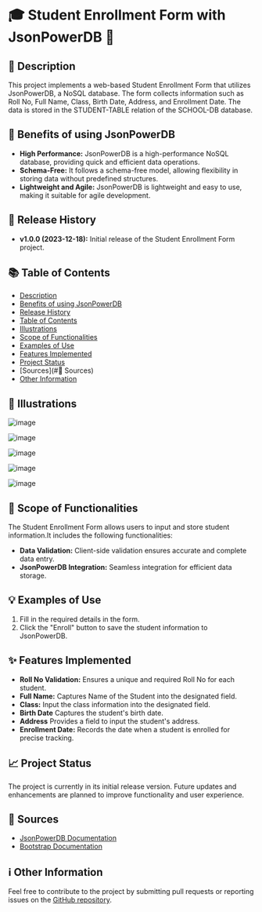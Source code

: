 # 🎓 Student Enrollment Form with JsonPowerDB 🚀

## 📜 Description
This project implements a web-based Student Enrollment Form that utilizes JsonPowerDB, a NoSQL database. The form collects information such as Roll No, Full Name, Class, Birth Date, Address, and Enrollment Date. The data is stored in the STUDENT-TABLE relation of the SCHOOL-DB database.

## 🚀 Benefits of using JsonPowerDB
- **High Performance:** JsonPowerDB is a high-performance NoSQL database, providing quick and efficient data operations.
- **Schema-Free:** It follows a schema-free model, allowing flexibility in storing data without predefined structures.
- **Lightweight and Agile:** JsonPowerDB is lightweight and easy to use, making it suitable for agile development.

## 📅 Release History
- **v1.0.0 (2023-12-18):** Initial release of the Student Enrollment Form project.

## 📚 Table of Contents
- [Description](#description)
- [Benefits of using JsonPowerDB](#benefits-of-using-jsonpowerdb)
- [Release History](#release-history)
- [Table of Contents](#table-of-contents)
- [Illustrations](#illustrations)
- [Scope of Functionalities](#scope-of-functionalities)
- [Examples of Use](#examples-of-use)
- [Features Implemented](#features-implemented)
- [Project Status](#project-status)
- [Sources](#📖 Sources)
- [Other Information](#other-information)

## 🎨 Illustrations
![image](https://github.com/Haripriya1328/Login2xplore/assets/85386020/0d9714c0-74eb-48f7-ac5a-287360b8f89c)

![image](https://github.com/Haripriya1328/Login2xplore/assets/85386020/1874e7f1-b28f-49d7-9bff-73f63adb3c2b)

![image](https://github.com/Haripriya1328/Login2xplore/assets/85386020/7b453014-84fd-4468-a4d8-fe6de760a432)

![image](https://github.com/Haripriya1328/Login2xplore/assets/85386020/23ccf058-bf1d-4820-ac81-a0b3cfad649e)

![image](https://github.com/Haripriya1328/Login2xplore/assets/85386020/4722fe76-8cb9-4a0b-b8ec-08d1ae9d9564)

## 🎯 Scope of Functionalities
The Student Enrollment Form allows users to input and store student information.It includes the following functionalities:
- **Data Validation:** Client-side validation ensures accurate and complete data entry.
- **JsonPowerDB Integration:** Seamless integration for efficient data storage.

## 💡 Examples of Use
1. Fill in the required details in the form.
2. Click the "Enroll" button to save the student information to JsonPowerDB.

## ✨ Features Implemented
- **Roll No Validation:** Ensures a unique and required Roll No for each student.
- **Full Name:** Captures Name of the Student into the designated field.
- **Class:** Input the class information into the designated field.
- **Birth Date** Captures the student's birth date.
- **Address** Provides a field to input the student's address.
- **Enrollment Date:** Records the date when a student is enrolled for precise tracking.


## 📈 Project Status
The project is currently in its initial release version. Future updates and enhancements are planned to improve functionality and user experience.

## 📖 Sources
- [JsonPowerDB Documentation](https://jsonpowerdb.com/)
- [Bootstrap Documentation](https://getbootstrap.com/docs/3.4/)

## ℹ️ Other Information
Feel free to contribute to the project by submitting pull requests or reporting issues on the [GitHub repository](https://https://github.com/Haripriya1328/Login2xplore).
